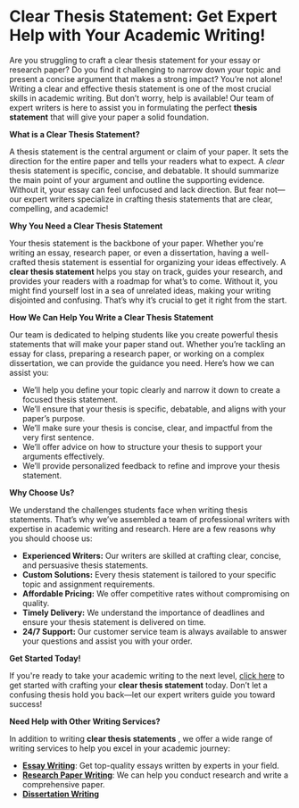# Clear Thesis Statement: Get Expert Help with Your Academic Writing!

Are you struggling to craft a clear thesis statement for your essay or research paper? Do you find it challenging to narrow down your topic and present a concise argument that makes a strong impact? You’re not alone! Writing a clear and effective thesis statement is one of the most crucial skills in academic writing. But don’t worry, help is available! Our team of expert writers is here to assist you in formulating the perfect **thesis statement** that will give your paper a solid foundation.

**What is a Clear Thesis Statement?**

A thesis statement is the central argument or claim of your paper. It sets the direction for the entire paper and tells your readers what to expect. A _clear_ thesis statement is specific, concise, and debatable. It should summarize the main point of your argument and outline the supporting evidence. Without it, your essay can feel unfocused and lack direction. But fear not—our expert writers specialize in crafting thesis statements that are clear, compelling, and academic!

**Why You Need a Clear Thesis Statement**

Your thesis statement is the backbone of your paper. Whether you're writing an essay, research paper, or even a dissertation, having a well-crafted thesis statement is essential for organizing your ideas effectively. A **clear thesis statement** helps you stay on track, guides your research, and provides your readers with a roadmap for what’s to come. Without it, you might find yourself lost in a sea of unrelated ideas, making your writing disjointed and confusing. That’s why it’s crucial to get it right from the start.

**How We Can Help You Write a Clear Thesis Statement**

Our team is dedicated to helping students like you create powerful thesis statements that will make your paper stand out. Whether you’re tackling an essay for class, preparing a research paper, or working on a complex dissertation, we can provide the guidance you need. Here’s how we can assist you:

- We’ll help you define your topic clearly and narrow it down to create a focused thesis statement.
- We’ll ensure that your thesis is specific, debatable, and aligns with your paper’s purpose.
- We’ll make sure your thesis is concise, clear, and impactful from the very first sentence.
- We’ll offer advice on how to structure your thesis to support your arguments effectively.
- We’ll provide personalized feedback to refine and improve your thesis statement.

**Why Choose Us?**

We understand the challenges students face when writing thesis statements. That’s why we’ve assembled a team of professional writers with expertise in academic writing and research. Here are a few reasons why you should choose us:

- **Experienced Writers:** Our writers are skilled at crafting clear, concise, and persuasive thesis statements.
- **Custom Solutions:** Every thesis statement is tailored to your specific topic and assignment requirements.
- **Affordable Pricing:** We offer competitive rates without compromising on quality.
- **Timely Delivery:** We understand the importance of deadlines and ensure your thesis statement is delivered on time.
- **24/7 Support:** Our customer service team is always available to answer your questions and assist you with your order.

**Get Started Today!**

If you're ready to take your academic writing to the next level, [click here](https://tinyurl.com/topessay?keyword=clear+thesis+statement) to get started with crafting your **clear thesis statement** today. Don’t let a confusing thesis hold you back—let our expert writers guide you toward success!

**Need Help with Other Writing Services?**

In addition to writing **clear thesis statements** , we offer a wide range of writing services to help you excel in your academic journey:

- [**Essay Writing**](https://tinyurl.com/topessay?keyword=clear+thesis+statement): Get top-quality essays written by experts in your field.
- [**Research Paper Writing**](https://tinyurl.com/topessay?keyword=clear+thesis+statement): We can help you conduct research and write a comprehensive paper.
- [**Dissertation Writing**](https://tinyurl.com/topessay?keyword=clear+thesis+statement)

